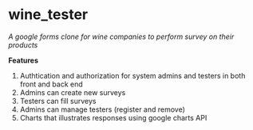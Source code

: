 # wine_tester
*A google forms clone for wine companies to perform survey on their products*


__Features__
1. Authtication and authorization for system admins and testers in both front and back end
1. Admins can create new surveys
1. Testers can fill surveys
1. Admins can manage testers (register and remove)
1. Charts that illustrates responses using google charts API
